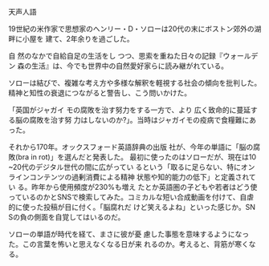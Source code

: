 天声人語

19世紀の米作家で思想家のへンリー・D・ソローは20代の末にボストン郊外の湖畔に小屋を 建て、2年余りを過ごした。

自 然のなかで自給自足の生活をし つつ、思索を重ねた日々の記録『ウォールデン 森の生活』は、今でも世界中の自然愛好家らに読み継がれている。

ソローは結びで、複雑な考え方や多様な解釈を軽視する社会の傾向を批判した。精神と知性の衰退につながると警告し、こう問いかけた。

「英国がジャガイ モの腐敗を治す努力をする一方で、より 広く致命的に蔓延する脳の腐敗を治す努 力はしないのか?」。当時はジャガイモの疫病で食糧難にあった。

それから170年。オックスフォード英語辞典の出版 社が、今年の単語に「脳の腐敗(bra in rot)」を選んだと発表した。 最初に使ったのはソローだが、現在は10 ~20代のデジタル世代の間に広がってい るという「取るに足らない、特にオン ラインコンテンツの過剰消費による精神 状態や知的能力の低下」と定義されてい る。昨年から使用頻度が230%も増え たとか英語圏の子どもや若者はどう使 っているのかとSNSで検索してみた。コミカルな短い合成動画を付けて、自虐 的に使った投稿が目に付く。「脳腐れだ けど笑えるよね」といった感じか。SN Sの負の側面を自覚してはいるのだ。

ソローの単語が時代を経て、まさに彼が憂 慮した事態を意味するようになった。この言葉を怖いと思えなくなる日が来 れるのか。考えると、背筋が寒くなる。
